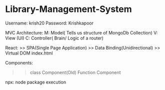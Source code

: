 # Library-Management-System
Username: krish20
Password: Krishkapoor

MVC Architecture:
M: Model( Tells us structure of MongoDb Collection)
V: View (UI)
C: Controller( Brain/ Logic of a router)








React:
    >> SPA(Single Page Application)
    >> Data Binding(Unidirectional)
    >> Virtual DOM
index.html
<!-- <body>
<div id"root">
</div>
</body> -->

Components:
>> class Component(Old)
>>Function Component

npx: node package execution